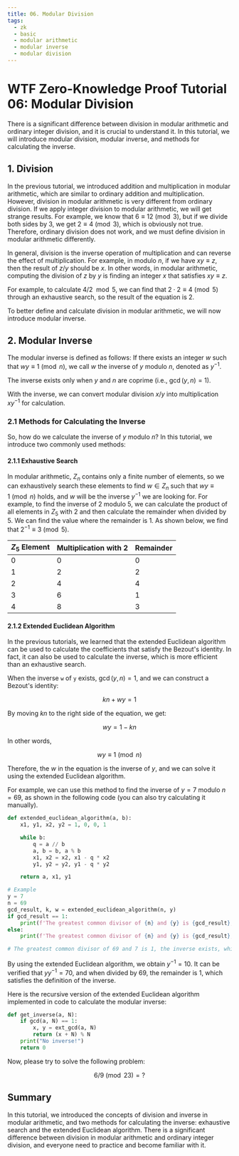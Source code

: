 ```yaml
---
title: 06. Modular Division
tags:
  - zk
  - basic
  - modular arithmetic
  - modular inverse
  - modular division
---
```


# WTF Zero-Knowledge Proof Tutorial 06: Modular Division

There is a significant difference between division in modular arithmetic and ordinary integer division, and it is crucial to understand it. In this tutorial, we will introduce modular division, modular inverse, and methods for calculating the inverse.

## 1. Division

In the previous tutorial, we introduced addition and multiplication in modular arithmetic, which are similar to ordinary addition and multiplication. However, division in modular arithmetic is very different from ordinary division. If we apply integer division to modular arithmetic, we will get strange results. For example, we know that $6 \equiv 12 \pmod{3}$, but if we divide both sides by 3, we get $2 \equiv 4 \pmod{3}$, which is obviously not true. Therefore, ordinary division does not work, and we must define division in modular arithmetic differently.

In general, division is the inverse operation of multiplication and can reverse the effect of multiplication. For example, in modulo $n$, if we have $xy \equiv z$, then the result of $z/y$ should be $x$. In other words, in modular arithmetic, computing the division of $z$ by $y$ is finding an integer $x$ that satisfies $xy \equiv z$.

For example, to calculate $4/2 \mod 5$, we can find that $2 \cdot 2 \equiv 4 \pmod{5}$ through an exhaustive search, so the result of the equation is $2$.

To better define and calculate division in modular arithmetic, we will now introduce modular inverse.

## 2. Modular Inverse

The modular inverse is defined as follows: If there exists an integer $w$ such that $wy \equiv 1 \pmod{n}$, we call $w$ the inverse of $y$ modulo $n$, denoted as $y^{-1}$.

The inverse exists only when $y$ and $n$ are coprime (i.e., $\gcd(y,n)=1$).

With the inverse, we can convert modular division $x/y$ into multiplication $xy^{-1}$ for calculation.

### 2.1 Methods for Calculating the Inverse

So, how do we calculate the inverse of $y$ modulo $n$? In this tutorial, we introduce two commonly used methods:

#### 2.1.1 Exhaustive Search

In modular arithmetic, $Z_n$ contains only a finite number of elements, so we can exhaustively search these elements to find $w \in Z_n$ such that $wy \equiv 1 \pmod{n}$ holds, and $w$ will be the inverse $y^{-1}$ we are looking for. For example, to find the inverse of $2$ modulo $5$, we can calculate the product of all elements in $Z_5$ with 2 and then calculate the remainder when divided by 5. We can find the value where the remainder is 1. As shown below, we find that $2^{-1} \equiv 3 \pmod{5}$.

| $Z_5$ Element | Multiplication with 2 | Remainder |
| ------------- | --------------------- | --------- |
| 0             | 0                     | 0         |
| 1             | 2                     | 2         |
| 2             | 4                     | 4         |
| 3             | 6                     | 1         |
| 4             | 8                     | 3         |

#### 2.1.2 Extended Euclidean Algorithm

In the previous tutorials, we learned that the extended Euclidean algorithm can be used to calculate the coefficients that satisfy the Bezout's identity. In fact, it can also be used to calculate the inverse, which is more efficient than an exhaustive search.

When the inverse `w` of `y` exists, $\gcd(y, n)=1$, and we can construct a Bezout's identity:

$$
kn + wy = 1
$$

By moving $kn$ to the right side of the equation, we get:

$$
wy = 1 - kn
$$

In other words,

$$
wy \equiv 1 \pmod{n}
$$

Therefore, the $w$ in the equation is the inverse of $y$, and we can solve it using the extended Euclidean algorithm.

For example, we can use this method to find the inverse of $y = 7$ modulo $n = 69$, as shown in the following code (you can also try calculating it manually).

```python
def extended_euclidean_algorithm(a, b):
    x1, y1, x2, y2 = 1, 0, 0, 1

    while b:
        q = a // b
        a, b = b, a % b
        x1, x2 = x2, x1 - q * x2
        y1, y2 = y2, y1 - q * y2

    return a, x1, y1

# Example
y = 7
n = 69
gcd_result, k, w = extended_euclidean_algorithm(n, y)
if gcd_result == 1:
    print(f'The greatest common divisor of {n} and {y} is {gcd_result}, the inverse exists, which is {w}')
else:
    print(f'The greatest common divisor of {n} and {y} is {gcd_result}, the inverse does not exist')

# The greatest common divisor of 69 and 7 is 1, the inverse exists, which is 10
```

By using the extended Euclidean algorithm, we obtain $y^{-1} = 10$. It can be verified that $yy^{-1} = 70$, and when divided by $69$, the remainder is 1, which satisfies the definition of the inverse.

Here is the recursive version of the extended Euclidean algorithm implemented in code to calculate the modular inverse:

```python
def get_inverse(a, N):
    if gcd(a, N) == 1:
        x, y = ext_gcd(a, N)
        return (x + N) % N
    print("No inverse!")
    return 0
```

Now, please try to solve the following problem:

$$
6/9 \pmod{23} = ?
$$

## Summary

In this tutorial, we introduced the concepts of division and inverse in modular arithmetic, and two methods for calculating the inverse: exhaustive search and the extended Euclidean algorithm. There is a significant difference between division in modular arithmetic and ordinary integer division, and everyone need to practice and become familiar with it.
